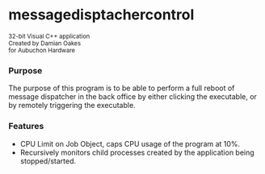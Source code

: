 # messagedisptachercontrol
<sup>32-bit Visual C++ application</sup> <br/>
<sup>Created by Damian Oakes</sup> <br/>
<sup>for Aubuchon Hardware</sup> <br/>

### Purpose
The purpose of this program is to be able to perform a full reboot of message dispatcher in the back office
by either clicking the executable, or by remotely triggering the executable.

### Features
- CPU Limit on Job Object, caps CPU usage of the program at 10%.
- Recursively monitors child processes created by the application being stopped/started.
